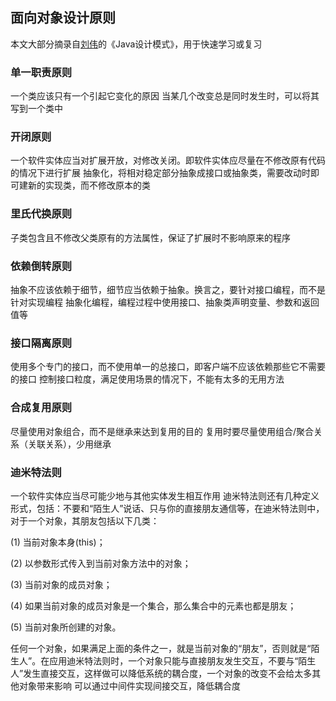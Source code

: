 ## 面向对象设计原则
本文大部分摘录自[刘伟](http://blog.csdn.net/lovelion)的《Java设计模式》，用于快速学习或复习
### 单一职责原则
一个类应该只有一个引起它变化的原因
当某几个改变总是同时发生时，可以将其写到一个类中
### 开闭原则
一个软件实体应当对扩展开放，对修改关闭。即软件实体应尽量在不修改原有代码的情况下进行扩展
抽象化，将相对稳定部分抽象成接口或抽象类，需要改动时即可建新的实现类，而不修改原本的类
### 里氏代换原则
子类包含且不修改父类原有的方法属性，保证了扩展时不影响原来的程序
### 依赖倒转原则
抽象不应该依赖于细节，细节应当依赖于抽象。换言之，要针对接口编程，而不是针对实现编程
抽象化编程，编程过程中使用接口、抽象类声明变量、参数和返回值等
### 接口隔离原则
使用多个专门的接口，而不使用单一的总接口，即客户端不应该依赖那些它不需要的接口
控制接口粒度，满足使用场景的情况下，不能有太多的无用方法
### 合成复用原则
尽量使用对象组合，而不是继承来达到复用的目的
复用时要尽量使用组合/聚合关系（关联关系），少用继承
### 迪米特法则
一个软件实体应当尽可能少地与其他实体发生相互作用
迪米特法则还有几种定义形式，包括：不要和“陌生人”说话、只与你的直接朋友通信等，在迪米特法则中，对于一个对象，其朋友包括以下几类：

(1) 当前对象本身(this)；

(2) 以参数形式传入到当前对象方法中的对象；

(3) 当前对象的成员对象；

(4) 如果当前对象的成员对象是一个集合，那么集合中的元素也都是朋友；

(5) 当前对象所创建的对象。

任何一个对象，如果满足上面的条件之一，就是当前对象的“朋友”，否则就是“陌生人”。在应用迪米特法则时，一个对象只能与直接朋友发生交互，不要与“陌生人”发生直接交互，这样做可以降低系统的耦合度，一个对象的改变不会给太多其他对象带来影响
可以通过中间件实现间接交互，降低耦合度
